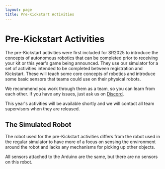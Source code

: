 ```yaml
---
layout: page
title: Pre-Kickstart Activities
---
```


# Pre-Kickstart Activities

The pre-Kickstart activities were first included for SR2025 to introduce the concepts of autonomous robotics that can be completed prior to receiving your kit or this year's game being announced. They use our simulator for a set of activities intended to be completed between registration and Kickstart. These will teach some core concepts of robotics and introduce some basic sensors that teams could use on their physical robots.

We recommend you work through them as a team, so you can learn from each other.
If you have any issues, just ask us on [Discord](/docs/tutorials/discord).

This year's activities will be available shortly and we will contact all team supervisors when they are released.

## The Simulated Robot

The robot used for the pre-Kickstart activities differs from the robot used in the regular simulator to have more of a focus on sensing the environment around the robot and lacks any mechanisms for picking up other objects.

All sensors attached to the Arduino are the same, but there are no sensors on this robot.
